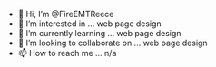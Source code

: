 - 👋 Hi, I’m @FireEMTReece
- 👀 I’m interested in ... web page design
- 🌱 I’m currently learning ... web page design 
- 💞️ I’m looking to collaborate on ... web page design 
- 📫 How to reach me ... n/a
<!---
FireEMTReece/FireEMTReece is a ✨ special ✨ repository because its `README.md` (this file) appears on your GitHub profile.
You can click the Preview link to take a look at your changes.
--->
